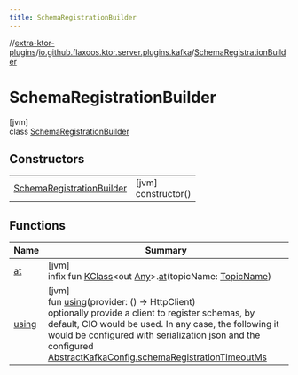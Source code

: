 ```yaml
---
title: SchemaRegistrationBuilder
---
```


//[extra-ktor-plugins](../../../index.md)/[io.github.flaxoos.ktor.server.plugins.kafka](../index.md)/[SchemaRegistrationBuilder](index.md)

# SchemaRegistrationBuilder

[jvm]\
class [SchemaRegistrationBuilder](index.md)

## Constructors

|                                                              |                        |
|--------------------------------------------------------------|------------------------|
| [SchemaRegistrationBuilder](-schema-registration-builder.md) | [jvm]<br>constructor() |

## Functions

| Name              | Summary                                                                                                                                                                                                                                                                                                                                                      |
|-------------------|--------------------------------------------------------------------------------------------------------------------------------------------------------------------------------------------------------------------------------------------------------------------------------------------------------------------------------------------------------------|
| [at](at.md)       | [jvm]<br>infix fun [KClass](https://kotlinlang.org/api/latest/jvm/stdlib/kotlin.reflect/-k-class/index.md)&lt;out [Any](https://kotlinlang.org/api/latest/jvm/stdlib/kotlin/-any/index.md)&gt;.[at](at.md)(topicName: [TopicName](../-topic-name/index.md))                                                                                                  |
| [using](using.md) | [jvm]<br>fun [using](using.md)(provider: () -&gt; HttpClient)<br>optionally provide a client to register schemas, by default, CIO would be used. In any case, the following it would be configured with serialization json and the configured [AbstractKafkaConfig.schemaRegistrationTimeoutMs](../-abstract-kafka-config/schema-registration-timeout-ms.md) |

